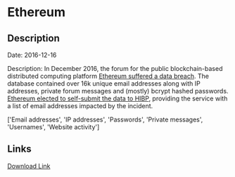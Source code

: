 # Ethereum

## Description

Date: 2016-12-16

Description:
In December 2016, the forum for the public blockchain-based distributed computing platform <a href="https://blog.ethereum.org/2016/12/19/security-alert-12192016-ethereum-org-forums-database-compromised/" target="_blank" rel="noopener">Ethereum suffered a data breach</a>. The database contained over 16k unique email addresses along with IP addresses, private forum messages and (mostly) bcrypt hashed passwords. <a href="https://www.troyhunt.com/the-ethereum-forum-was-hacked-and-theyve-voluntarily-submitted-the-data-to-have-i-been-pwned" target="_blank" rel="noopener">Ethereum elected to self-submit the data to HIBP</a>, providing the service with a list of email addresses impacted by the incident.


['Email addresses', 'IP addresses', 'Passwords', 'Private messages', 'Usernames', 'Website activity']

## Links

[Download Link](https://link-to.net/1229997/214.5485158229974/dynamic/?r=ZXRoZXJldW0ub3Jn)